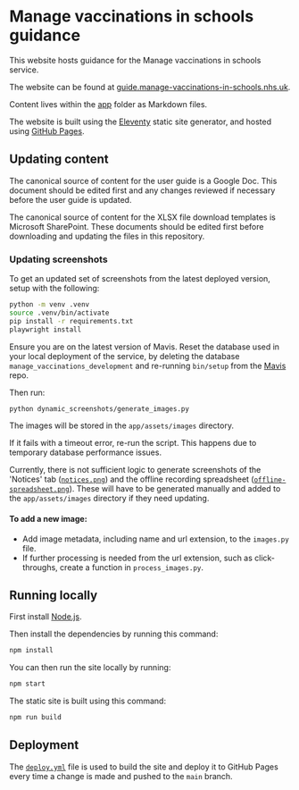 # Manage vaccinations in schools guidance

This website hosts guidance for the Manage vaccinations in schools service.

The website can be found at [guide.manage-vaccinations-in-schools.nhs.uk](https://guide.manage-vaccinations-in-schools.nhs.uk).

Content lives within the [app](./app) folder as Markdown files.

The website is built using the [Eleventy](https://www.11ty.dev) static site generator, and hosted using [GitHub Pages](https://pages.github.com).

## Updating content

The canonical source of content for the user guide is a Google Doc. This document should be edited first and any changes reviewed if necessary before the user guide is updated.

The canonical source of content for the XLSX file download templates is Microsoft SharePoint. These documents should be edited first before downloading and updating the files in this repository.

### Updating screenshots

To get an updated set of screenshots from the latest deployed version, setup with the following:
```bash
python -m venv .venv
source .venv/bin/activate
pip install -r requirements.txt
playwright install
```
Ensure you are on the latest version of Mavis. Reset the database used in your local deployment of the service, by deleting the database `manage_vaccinations_development` and re-running `bin/setup` from the [Mavis](https://github.com/nhsuk/manage-vaccinations-in-schools?tab=readme-ov-file) repo.

Then run: 
```bash
python dynamic_screenshots/generate_images.py
``` 
The images will be stored in the `app/assets/images` directory.

If it fails with a timeout error, re-run the script. This happens due to temporary database performance issues.

Currently, there is not sufficient logic to generate screenshots of the 'Notices' tab ([`notices.png`](app/assets/images/notices.png)) and the offline recording spreadsheet ([`offline-spreadsheet.png`](/app/assets/images/offline-spreadsheet.png)). These will have to be generated manually and added to the `app/assets/images` directory if they need updating.

#### To add a new image:
- Add image metadata, including name and url extension, to the `images.py` file.
- If further processing is needed from the url extension, such as click-throughs, create a function in `process_images.py`.


## Running locally

First install [Node.js](https://nodejs.org/en).

Then install the dependencies by running this command:

```bash
npm install
```

You can then run the site locally by running:

```bash
npm start
```

The static site is built using this command:

```bash
npm run build
```

## Deployment

The [`deploy.yml`](./.github/workflows/deploy.yml) file is used to build the site and deploy it to GitHub Pages every time a change is made and pushed to the `main` branch.
